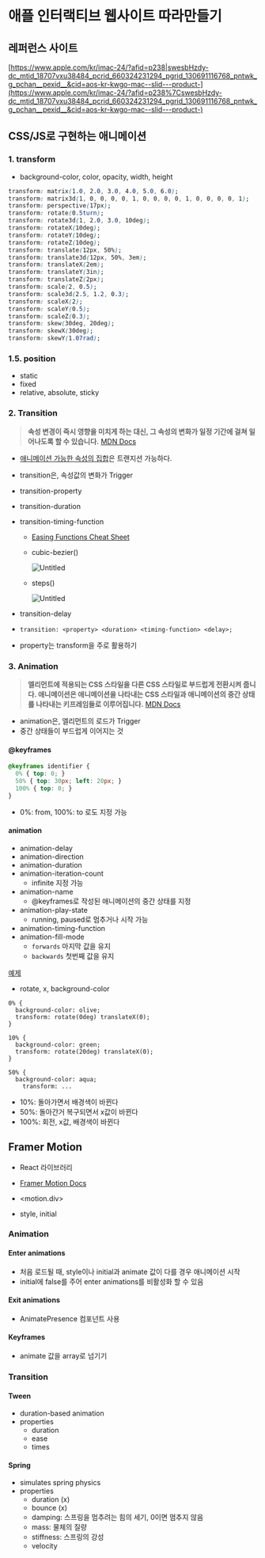 # 애플 인터랙티브 웹사이트 따라만들기

## 레퍼런스 사이트

[https://www.apple.com/kr/imac-24/?afid=p238|swesbHzdy-dc_mtid_18707vxu38484_pcrid_660324231294_pgrid_130691116768_pntwk_g_pchan__pexid__&cid=aos-kr-kwgo-mac--slid---product-](https://www.apple.com/kr/imac-24/?afid=p238%7CswesbHzdy-dc_mtid_18707vxu38484_pcrid_660324231294_pgrid_130691116768_pntwk_g_pchan__pexid__&cid=aos-kr-kwgo-mac--slid---product-)

## CSS/JS로 구현하는 애니메이션

### 1. transform

- background-color, color, opacity, width, height

```css
transform: matrix(1.0, 2.0, 3.0, 4.0, 5.0, 6.0);
transform: matrix3d(1, 0, 0, 0, 0, 1, 0, 0, 0, 0, 1, 0, 0, 0, 0, 1);
transform: perspective(17px);
transform: rotate(0.5turn);
transform: rotate3d(1, 2.0, 3.0, 10deg);
transform: rotateX(10deg);
transform: rotateY(10deg);
transform: rotateZ(10deg);
transform: translate(12px, 50%);
transform: translate3d(12px, 50%, 3em);
transform: translateX(2em);
transform: translateY(3in);
transform: translateZ(2px);
transform: scale(2, 0.5);
transform: scale3d(2.5, 1.2, 0.3);
transform: scaleX(2);
transform: scaleY(0.5);
transform: scaleZ(0.3);
transform: skew(30deg, 20deg);
transform: skewX(30deg);
transform: skewY(1.07rad);
```

### 1.5. position

- static
- fixed
- relative, absolute, sticky


### 2. Transition

> **속성 변경이 즉시 영향을 미치게 하는 대신, 그 속성의 변화가 일정 기간에 걸쳐 일어나도록 할 수 있습니다.**
[MDN Docs](https://developer.mozilla.org/ko/docs/Web/CSS/CSS_Transitions/Using_CSS_transitions)
> 
- [애니메이션 가능한 속성의 집합](https://developer.mozilla.org/en-US/docs/Web/CSS/CSS_animated_properties)은 트랜지션 가능하다.

- transition은, 속성값의 변화가 Trigger

- transition-property
- transition-duration
- transition-timing-function
    - [Easing Functions Cheat Sheet](https://easings.net/)
    - cubic-bezier()
        
        ![Untitled](assets/Untitled.png)
        
    - steps()
        
        ![Untitled](assets/Untitled%201.png)
        
- transition-delay
- `transition: <property> <duration> <timing-function> <delay>;`

- property는 transform을 주로 활용하기

### 3. Animation

> **엘리먼트에 적용되는 CSS 스타일을 다른 CSS 스타일로 부드럽게 전환시켜 줍니다.
애니메이션은 애니메이션을 나타내는 CSS 스타일과 애니메이션의 중간 상태를 나타내는 키프레임들로 이루어집니다.**
[MDN Docs](https://developer.mozilla.org/ko/docs/Web/CSS/CSS_Animations/Using_CSS_animations)
> 

- animation은, 엘리먼트의 로드가 Trigger
- 중간 상태들이 부드럽게 이어지는 것

#### @keyframes

```css
@keyframes identifier {
  0% { top: 0; }
  50% { top: 30px; left: 20px; }
  100% { top: 0; }
}
```

- 0%: from, 100%: to 로도 지정 가능

#### animation

- animation-delay
- animation-direction
- animation-duration
- animation-iteration-count
    - infinite 지정 가능
- animation-name
    - @keyframes로 작성된 애니메이션의 중간 상태를 지정
- animation-play-state
    - running, paused로 멈추거나 시작 가능
- animation-timing-function
- animation-fill-mode
    - `forwards` 마지막 값을 유지
    - `backwards` 첫번째 값을 유지

[예제](https://www.w3schools.com/css/css3_animations.asp)

- rotate, x, background-color

```tsx
0% {
  background-color: olive;
  transform: rotate(0deg) translateX(0);
}

10% {
  background-color: green;
  transform: rotate(20deg) translateX(0);
}

50% {
  background-color: aqua;
	transform: ...
```

- 10%: 돌아가면서 배경색이 바뀐다
- 50%: 돌아간거 복구되면서 x값이 바뀐다
- 100%: 회전, x값, 배경색이 바뀐다

## Framer Motion

- React 라이브러리
- [Framer Motion Docs](https://www.framer.com/motion/introduction/)

- <motion.div>
- style, initial

### Animation

#### Enter animations

- 처음 로드될 때, style이나 initial과 animate 값이 다를 경우 애니메이션 시작
- initial에 false를 주어 enter animations를 비활성화 할 수 있음

#### Exit animations

- AnimatePresence 컴포넌트 사용

#### Keyframes

- animate 값을 array로 넘기기

### Transition

#### Tween

- duration-based animation
- properties
    - duration
    - ease
    - times

#### Spring

- simulates spring physics
- properties
    - duration (x)
    - bounce (x)
    - damping: 스프링을 멈추려는 힘의 세기, 0이면 멈추지 않음
    - mass: 물체의 질량
    - stiffness: 스프링의 강성
    - velocity
